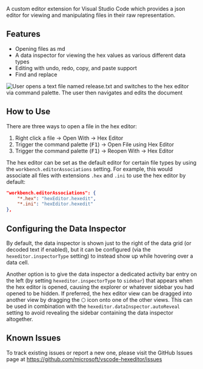 A custom editor extension for Visual Studio Code which provides a json editor for viewing and manipulating files in their raw representation.

## Features

- Opening files as md
- A data inspector for viewing the hex values as various different data types
- Editing with undo, redo, copy, and paste support
- Find and replace

![User opens a text file named release.txt and switches to the hex editor via command palette. The user then navigates and edits the document](https://raw.githubusercontent.com/microsoft/vscode-hexeditor/main/hex-editor.gif)

## How to Use

There are three ways to open a file in the hex editor:

1. Right click a file -> Open With -> Hex Editor
2. Trigger the command palette (<kbd>F1</kbd>) -> Open File using Hex Editor
3. Trigger the command palette (<kbd>F1</kbd>) -> Reopen With -> Hex Editor

The hex editor can be set as the default editor for certain file types by using the `workbench.editorAssociations` setting. For example, this would associate all files with extensions `.hex` and `.ini` to use the hex editor by default:

```json
"workbench.editorAssociations": {
    "*.hex": "hexEditor.hexedit",
    "*.ini": "hexEditor.hexedit"
},
```

## Configuring the Data Inspector

By default, the data inspector is shown just to the right of the data grid (or decoded text if enabled), but it can be configured (via the `hexeditor.inspectorType` setting) to instead show up while hovering over a data cell.

Another option is to give the data inspector a dedicated activity bar entry on the left (by setting `hexeditor.inspectorType` to `sidebar`) that appears when the hex editor is opened, causing the explorer or whatever sidebar you had opened to be hidden. If preferred, the hex editor view can be dragged into another view by dragging the ⬡ icon onto one of the other views. This can be used in combination with the `hexeditor.dataInspector.autoReveal` setting to avoid revealing the sidebar containing the data inspector altogether.

## Known Issues

To track existing issues or report a new one, please visit the GitHub Issues page at https://github.com/microsoft/vscode-hexeditor/issues
